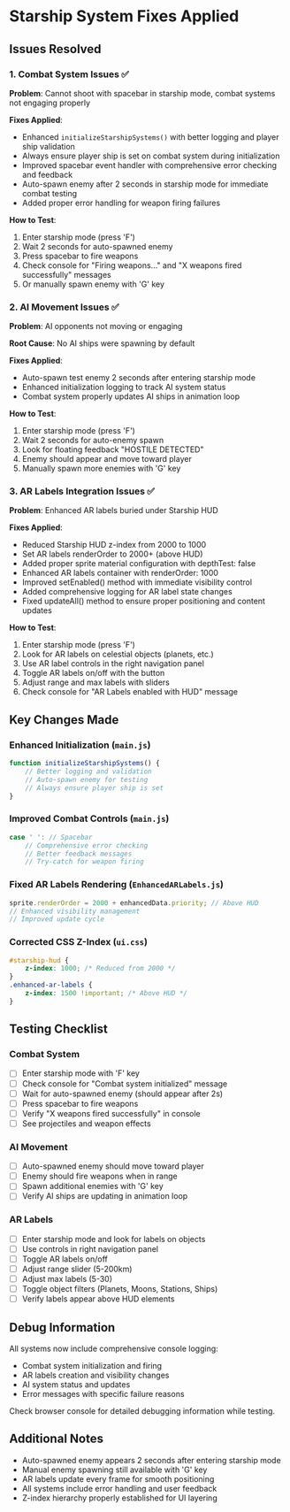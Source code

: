 # Starship System Fixes Applied

## Issues Resolved

### 1. Combat System Issues ✅
**Problem**: Cannot shoot with spacebar in starship mode, combat systems not engaging properly

**Fixes Applied**:
- Enhanced `initializeStarshipSystems()` with better logging and player ship validation
- Always ensure player ship is set on combat system during initialization
- Improved spacebar event handler with comprehensive error checking and feedback
- Auto-spawn enemy after 2 seconds in starship mode for immediate combat testing
- Added proper error handling for weapon firing failures

**How to Test**:
1. Enter starship mode (press 'F')
2. Wait 2 seconds for auto-spawned enemy
3. Press spacebar to fire weapons
4. Check console for "Firing weapons..." and "X weapons fired successfully" messages
5. Or manually spawn enemy with 'G' key

### 2. AI Movement Issues ✅
**Problem**: AI opponents not moving or engaging

**Root Cause**: No AI ships were spawning by default

**Fixes Applied**:
- Auto-spawn test enemy 2 seconds after entering starship mode
- Enhanced initialization logging to track AI system status
- Combat system properly updates AI ships in animation loop

**How to Test**:
1. Enter starship mode (press 'F')
2. Wait 2 seconds for auto-enemy spawn
3. Look for floating feedback "HOSTILE DETECTED"
4. Enemy should appear and move toward player
5. Manually spawn more enemies with 'G' key

### 3. AR Labels Integration Issues ✅
**Problem**: Enhanced AR labels buried under Starship HUD

**Fixes Applied**:
- Reduced Starship HUD z-index from 2000 to 1000
- Set AR labels renderOrder to 2000+ (above HUD)
- Added proper sprite material configuration with depthTest: false
- Enhanced AR labels container with renderOrder: 1000
- Improved setEnabled() method with immediate visibility control
- Added comprehensive logging for AR label state changes
- Fixed updateAll() method to ensure proper positioning and content updates

**How to Test**:
1. Enter starship mode (press 'F')
2. Look for AR labels on celestial objects (planets, etc.)
3. Use AR label controls in the right navigation panel
4. Toggle AR labels on/off with the button
5. Adjust range and max labels with sliders
6. Check console for "AR Labels enabled with HUD" message

## Key Changes Made

### Enhanced Initialization (`main.js`)
```javascript
function initializeStarshipSystems() {
    // Better logging and validation
    // Auto-spawn enemy for testing
    // Always ensure player ship is set
}
```

### Improved Combat Controls (`main.js`)
```javascript
case ' ': // Spacebar
    // Comprehensive error checking
    // Better feedback messages
    // Try-catch for weapon firing
```

### Fixed AR Labels Rendering (`EnhancedARLabels.js`)
```javascript
sprite.renderOrder = 2000 + enhancedData.priority; // Above HUD
// Enhanced visibility management
// Improved update cycle
```

### Corrected CSS Z-Index (`ui.css`)
```css
#starship-hud {
    z-index: 1000; /* Reduced from 2000 */
}
.enhanced-ar-labels {
    z-index: 1500 !important; /* Above HUD */
}
```

## Testing Checklist

### Combat System
- [ ] Enter starship mode with 'F' key
- [ ] Check console for "Combat system initialized" message
- [ ] Wait for auto-spawned enemy (should appear after 2s)
- [ ] Press spacebar to fire weapons
- [ ] Verify "X weapons fired successfully" in console
- [ ] See projectiles and weapon effects

### AI Movement
- [ ] Auto-spawned enemy should move toward player
- [ ] Enemy should fire weapons when in range
- [ ] Spawn additional enemies with 'G' key
- [ ] Verify AI ships are updating in animation loop

### AR Labels
- [ ] Enter starship mode and look for labels on objects
- [ ] Use controls in right navigation panel
- [ ] Toggle AR labels on/off
- [ ] Adjust range slider (5-200km)
- [ ] Adjust max labels (5-30)
- [ ] Toggle object filters (Planets, Moons, Stations, Ships)
- [ ] Verify labels appear above HUD elements

## Debug Information

All systems now include comprehensive console logging:
- Combat system initialization and firing
- AR labels creation and visibility changes
- AI system status and updates
- Error messages with specific failure reasons

Check browser console for detailed debugging information while testing.

## Additional Notes

- Auto-spawned enemy appears 2 seconds after entering starship mode
- Manual enemy spawning still available with 'G' key
- AR labels update every frame for smooth positioning
- All systems include error handling and user feedback
- Z-index hierarchy properly established for UI layering